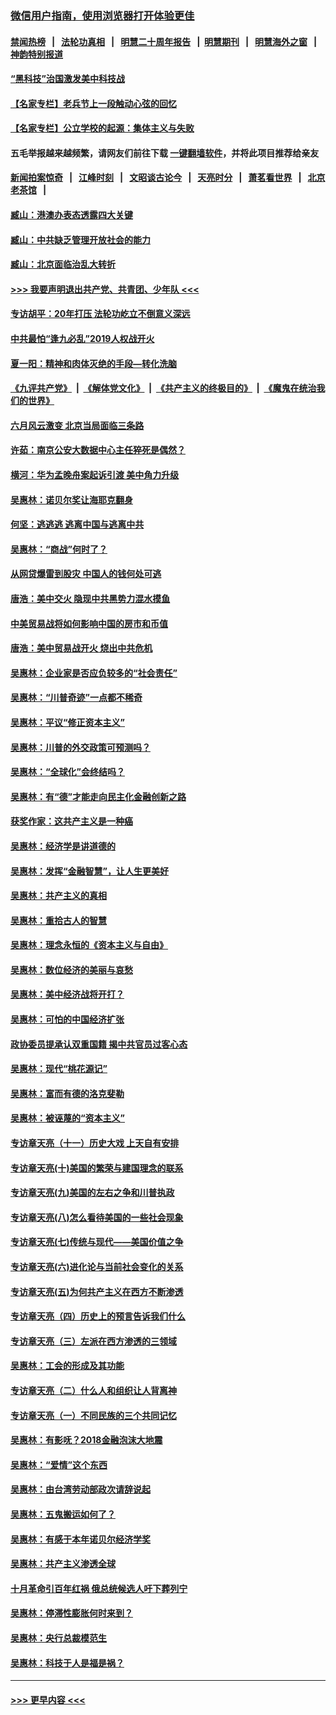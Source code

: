 ### [微信用户指南，使用浏览器打开体验更佳](https://github.com/gfw-breaker/banned-news1/blob/master/indexes/wechat-guide.md?t=0)
#### [禁闻热榜](热点新闻.md?t=0)  &nbsp;&nbsp;|&nbsp;&nbsp; [法轮功真相](https://github.com/gfw-breaker/truth/blob/master/README.md?t=0) &nbsp;&nbsp;|&nbsp;&nbsp; [明慧二十周年报告](https://github.com/gfw-breaker/mh-reports/blob/master/README.md?t=0) &nbsp;&nbsp;|&nbsp;&nbsp;[明慧期刊](https://github.com/gfw-breaker/mh-qikan) &nbsp;&nbsp;|&nbsp;&nbsp; [明慧海外之窗](https://github.com/gfw-breaker/mh-news/blob/master/README.md?t=0) &nbsp;&nbsp;|&nbsp;&nbsp; [神韵特别报道](https://github.com/gfw-breaker/mh-news/blob/master/shenyun.md?t=0)
#### [“黑科技”治国激发美中科技战](../pages/nsc423/n11638056.md?t=02061955) 
#### [【名家专栏】老兵节上一段触动心弦的回忆](../pages/nsc423/n11646016.md?t=02061955) 
#### [【名家专栏】公立学校的起源：集体主义与失败](../pages/nsc423/n11601833.md?t=02061955) 
#### 五毛举报越来越频繁，请网友们前往下载 [一键翻墙软件](https://github.com/gfw-breaker/ssr-accounts)，并将此项目推荐给亲友
#### [新闻拍案惊奇](https://github.com/gfw-breaker/banned-news1/blob/master/pages/link4.md) &nbsp;&nbsp;|&nbsp;&nbsp; [江峰时刻](https://github.com/gfw-breaker/banned-news1/blob/master/pages/link4.md) &nbsp;&nbsp;|&nbsp;&nbsp; [文昭谈古论今](https://github.com/gfw-breaker/banned-news1/blob/master/pages/link4.md) &nbsp;&nbsp;|&nbsp;&nbsp; [天亮时分](https://github.com/gfw-breaker/banned-news1/blob/master/pages/link4.md) &nbsp;&nbsp;|&nbsp;&nbsp; [萧茗看世界](https://github.com/gfw-breaker/banned-news1/blob/master/pages/link4.md) &nbsp;&nbsp;|&nbsp;&nbsp; [北京老茶馆](https://github.com/gfw-breaker/banned-news1/blob/master/pages/link4.md) &nbsp;&nbsp;|&nbsp;&nbsp; 
#### [臧山：港澳办表态透露四大关键](../pages/nsc423/n11421628.md?t=02061955) 
#### [臧山：中共缺乏管理开放社会的能力](../pages/nsc423/n11407457.md?t=02061955) 
#### [臧山：北京面临治乱大转折](../pages/nsc423/n11406895.md?t=02061955) 
#### [>>> 我要声明退出共产党、共青团、少年队 <<<](https://github.com/begood0513/goodnews/blob/master/quit/letter.md) 
#### [专访胡平：20年打压 法轮功屹立不倒意义深远](../pages/nsc423/n11398800.md?t=02061955) 
#### [中共最怕“逢九必乱”2019人权战开火](../pages/nsc423/n11385248.md?t=02061955) 
#### [夏一阳：精神和肉体灭绝的手段—转化洗脑](../pages/nsc423/n11368250.md?t=02061955) 
#### [《九评共产党》](https://github.com/begood0513/9ping.md/blob/master/README.md) &nbsp;|&nbsp; [《解体党文化》](../../../../jtdwh.md/blob/master/README.md)  &nbsp;|&nbsp; [《共产主义的终极目的》](../../../../gczydzjmd.md/blob/master/README.md) &nbsp;|&nbsp; [《魔鬼在统治我们的世界》](../../../../mgztzwmdsj.md/blob/master/README.md) 
#### [六月风云激变 北京当局面临三条路](../pages/nsc423/n11313668.md?t=02061955) 
#### [许茹：南京公安大数据中心主任猝死是偶然？](../pages/nsc423/n11064744.md?t=02061955) 
#### [横河：华为孟晚舟案起诉引渡 美中角力升级](../pages/nsc423/n11027230.md?t=02061955) 
#### [吴惠林：诺贝尔奖让海耶克翻身](../pages/nsc423/n10890049.md?t=02061955) 
#### [何坚：逃逃逃 逃离中国与逃离中共](../pages/nsc423/n10592891.md?t=02061955) 
#### [吴惠林：“商战”何时了？](../pages/nsc423/n10573558.md?t=02061955) 
#### [从网贷爆雷到股灾 中国人的钱何处可逃](../pages/nsc423/n10572800.md?t=02061955) 
#### [唐浩：美中交火 隐现中共黑势力混水摸鱼](../pages/nsc423/n10544040.md?t=02061955) 
#### [中美贸易战将如何影响中国的房市和币值](../pages/nsc423/n10543697.md?t=02061955) 
#### [唐浩：美中贸易战开火 烧出中共危机](../pages/nsc423/n10540126.md?t=02061955) 
#### [吴惠林：企业家是否应负较多的“社会责任”](../pages/nsc423/n10535022.md?t=02061955) 
#### [吴惠林：“川普奇迹”一点都不稀奇](../pages/nsc423/n10512808.md?t=02061955) 
#### [吴惠林：平议“修正资本主义”](../pages/nsc423/n10495724.md?t=02061955) 
#### [吴惠林：川普的外交政策可预测吗？](../pages/nsc423/n10462387.md?t=02061955) 
#### [吴惠林：“全球化”会终结吗？](../pages/nsc423/n10452838.md?t=02061955) 
#### [吴惠林：有“德”才能走向民主化金融创新之路](../pages/nsc423/n10432292.md?t=02061955) 
#### [获奖作家：这共产主义是一种癌](../pages/nsc423/n10431541.md?t=02061955) 
#### [吴惠林：经济学是讲道德的](../pages/nsc423/n10398014.md?t=02061955) 
#### [吴惠林：发挥“金融智慧”，让人生更美好](../pages/nsc423/n10375019.md?t=02061955) 
#### [吴惠林：共产主义的真相](../pages/nsc423/n10351394.md?t=02061955) 
#### [吴惠林：重拾古人的智慧](../pages/nsc423/n10337691.md?t=02061955) 
#### [吴惠林：理念永恒的《资本主义与自由》](../pages/nsc423/n10316274.md?t=02061955) 
#### [吴惠林：数位经济的美丽与哀愁](../pages/nsc423/n10292946.md?t=02061955) 
#### [吴惠林：美中经济战将开打？](../pages/nsc423/n10258825.md?t=02061955) 
#### [吴惠林：可怕的中国经济扩张](../pages/nsc423/n10219147.md?t=02061955) 
#### [政协委员提承认双重国籍 揭中共官员过客心态](../pages/nsc423/n10208809.md?t=02061955) 
#### [吴惠林：现代“桃花源记”](../pages/nsc423/n10185234.md?t=02061955) 
#### [吴惠林：富而有德的洛克斐勒](../pages/nsc423/n10142264.md?t=02061955) 
#### [吴惠林：被诬蔑的“资本主义”](../pages/nsc423/n10124816.md?t=02061955) 
#### [专访章天亮（十一）历史大戏 上天自有安排](../pages/nsc423/n10094905.md?t=02061955) 
#### [专访章天亮(十)美国的繁荣与建国理念的联系](../pages/nsc423/n10094899.md?t=02061955) 
#### [专访章天亮(九)美国的左右之争和川普执政](../pages/nsc423/n10094889.md?t=02061955) 
#### [专访章天亮(八)怎么看待美国的一些社会现象](../pages/nsc423/n10094857.md?t=02061955) 
#### [专访章天亮(七)传统与现代——美国价值之争](../pages/nsc423/n10093140.md?t=02061955) 
#### [专访章天亮(六)进化论与当前社会变化的关系](../pages/nsc423/n10092036.md?t=02061955) 
#### [专访章天亮(五)为何共产主义在西方不断渗透](../pages/nsc423/n10083620.md?t=02061955) 
#### [专访章天亮（四）历史上的预言告诉我们什么](../pages/nsc423/n10083606.md?t=02061955) 
#### [专访章天亮（三）左派在西方渗透的三领域](../pages/nsc423/n10081115.md?t=02061955) 
#### [吴惠林：工会的形成及其功能](../pages/nsc423/n10080633.md?t=02061955) 
#### [专访章天亮（二）什么人和组织让人背离神](../pages/nsc423/n10076637.md?t=02061955) 
#### [专访章天亮（一）不同民族的三个共同记忆](../pages/nsc423/n10074188.md?t=02061955) 
#### [吴惠林：有影呒？2018金融泡沫大地震](../pages/nsc423/n10040534.md?t=02061955) 
#### [吴惠林：“爱情”这个东西](../pages/nsc423/n10019423.md?t=02061955) 
#### [吴惠林：由台湾劳动部政次请辞说起](../pages/nsc423/n9979679.md?t=02061955) 
#### [吴惠林：五鬼搬运如何了？](../pages/nsc423/n9925338.md?t=02061955) 
#### [吴惠林：有感于本年诺贝尔经济学奖](../pages/nsc423/n9871883.md?t=02061955) 
#### [吴惠林：共产主义渗透全球](../pages/nsc423/n9812748.md?t=02061955) 
#### [十月革命引百年红祸 俄总统候选人吁下葬列宁](../pages/nsc423/n9810182.md?t=02061955) 
#### [吴惠林：停滞性膨胀何时来到？](../pages/nsc423/n9764136.md?t=02061955) 
#### [吴惠林：央行总裁模范生](../pages/nsc423/n9728134.md?t=02061955) 
#### [吴惠林：科技于人是福是祸？](../pages/nsc423/n9672982.md?t=02061955) 

----
#### [ >>> 更早内容 <<< ](../indexes/nsc423-earlier.md)
